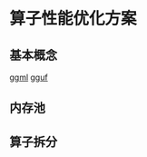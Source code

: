 # 算子性能优化方案

## 基本概念

[ggml](https://www.cnblogs.com/huggingface/p/18387636)
[gguf](https://www.ibm.com/cn-zh/think/topics/gguf-versus-ggml)

## 内存池

## 算子拆分
